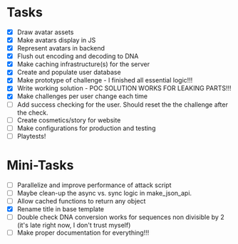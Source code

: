 # Tasks
- [x] Draw avatar assets
- [x] Make avatars display in JS
- [x] Represent avatars in backend
- [x] Flush out encoding and decoding to DNA
- [x] Make caching infrastructure(s) for the server
- [x] Create and populate user database
- [x] Make prototype of challenge - I finished all essential logic!!!
- [x] Write working solution - POC SOLUTION WORKS FOR LEAKING PARTS!!!
- [x] Make challenges per user change each time
- [ ] Add success checking for the user. Should reset the the challenge after the check.
- [ ] Create cosmetics/story for website
- [ ] Make configurations for production and testing
- [ ] Playtests!

# Mini-Tasks
- [ ] Parallelize and improve performance of attack script
- [ ] Maybe clean-up the async vs. sync logic in make_json_api.
- [ ] Allow cached functions to return any object
- [x] Rename title in base template
- [ ] Double check DNA conversion works for sequences non divisible by 2 (it's late right now, I don't trust myself)
- [ ] Make proper documentation for everything!!!